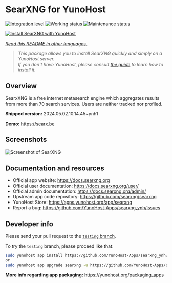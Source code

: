 <!--
N.B.: This README was automatically generated by <https://github.com/YunoHost/apps/tree/master/tools/readme_generator>
It shall NOT be edited by hand.
-->

# SearXNG for YunoHost

[![Integration level](https://dash.yunohost.org/integration/searxng.svg)](https://dash.yunohost.org/appci/app/searxng) ![Working status](https://ci-apps.yunohost.org/ci/badges/searxng.status.svg) ![Maintenance status](https://ci-apps.yunohost.org/ci/badges/searxng.maintain.svg)

[![Install SearXNG with YunoHost](https://install-app.yunohost.org/install-with-yunohost.svg)](https://install-app.yunohost.org/?app=searxng)

*[Read this README in other languages.](./ALL_README.md)*

> *This package allows you to install SearXNG quickly and simply on a YunoHost server.*  
> *If you don't have YunoHost, please consult [the guide](https://yunohost.org/install) to learn how to install it.*

## Overview

SearxXNG is a free internet metasearch engine which aggregates results from more than 70 search services. Users are neither tracked nor profiled.


**Shipped version:** 2024.05.02.10.14.45~ynh1

**Demo:** <https://searx.be>

## Screenshots

![Screenshot of SearXNG](./doc/screenshots/screenshot_1.png)

## Documentation and resources

- Official app website: <https://docs.searxng.org>
- Official user documentation: <https://docs.searxng.org/user/>
- Official admin documentation: <https://docs.searxng.org/admin/>
- Upstream app code repository: <https://github.com/searxng/searxng>
- YunoHost Store: <https://apps.yunohost.org/app/searxng>
- Report a bug: <https://github.com/YunoHost-Apps/searxng_ynh/issues>

## Developer info

Please send your pull request to the [`testing` branch](https://github.com/YunoHost-Apps/searxng_ynh/tree/testing).

To try the `testing` branch, please proceed like that:

```bash
sudo yunohost app install https://github.com/YunoHost-Apps/searxng_ynh/tree/testing --debug
or
sudo yunohost app upgrade searxng -u https://github.com/YunoHost-Apps/searxng_ynh/tree/testing --debug
```

**More info regarding app packaging:** <https://yunohost.org/packaging_apps>
